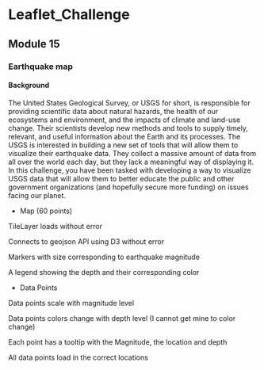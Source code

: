 # Leaflet_Challenge
## Module 15
### Earthquake map

#### Background</br>
The United States Geological Survey, or USGS for short, is responsible for providing scientific data about natural hazards, the health of our ecosystems and environment, and the impacts of climate and land-use change. Their scientists develop new methods and tools to supply timely, relevant, and useful information about the Earth and its processes.
The USGS is interested in building a new set of tools that will allow them to visualize their earthquake data. They collect a massive amount of data from all over the world each day, but they lack a meaningful way of displaying it. In this challenge, you have been tasked with developing a way to visualize USGS data that will allow them to better educate the public and other government organizations (and hopefully secure more funding) on issues facing our planet.</br>

* Map (60 points)

TileLayer loads without error

Connects to geojson API using D3 without error

Markers with size corresponding to earthquake magnitude

A legend showing the depth and their corresponding color

* Data Points

Data points scale with magnitude level 

Data points colors change with depth level (I cannot get mine to color change)

Each point has a tooltip with the Magnitude, the location and depth

All data points load in the correct locations

